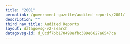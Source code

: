 ```yaml
---
title: "2001"
permalink: /government-gazette/audited-reports/2001/
description: ""
third_nav_title: Audited Reports
layout: datagovsg-v2-search
datagovsg-id: d_0cdf7bb170498efbc389e6627a6547ca
---
```

